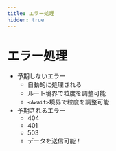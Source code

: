 ```yaml
---
title: エラー処理
hidden: true
---
```


# エラー処理

- 予期しないエラー
  - 自動的に処理される
  - ルート境界で粒度を調整可能
  - `<Await>`境界で粒度を調整可能
- 予期されるエラー
  - 404
  - 401
  - 503
  - データを送信可能！

